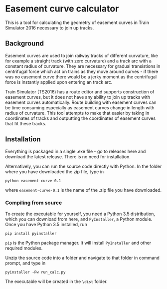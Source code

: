 # Easement curve calculator

This is a tool for calculating the geometry of easement curves in Train Simulator 2016 necessary to join up tracks.

## Background

Easement curves are used to join railway tracks of different curvature, like for example a straight track (with zero curvature) and a track arc with a constant radius of curvature. They are necessary for gradual transistions in centrifugal force which act on trains as they move around curves - if there was no easement curve there would be a jerky moment as the centrifugal force is instantly applied upon entering an track arc.

Train Simulator (TS2016) has a route editor and supports construction of easement curves, but it does not have any ability to join up tracks with easement curves automatically. Route building with easement curves can be time consuming especially as easement curves change in length with radius of curvature. This tool attempts to make that easier by taking in coordinates of tracks and outputting the coordinates of easement curves that fit these tracks.

## Installation

Everything is packaged in a single .exe file - go to releases here and download the latest release. There is no need for installation.

Alternatively, you can run the source code directly with Python. In the folder where you have downloaded the zip file, type in
```
python easement-curve-0.1
```
where `easement-curve-0.1` is the name of the .zip file you have downloaded.

### Compiling from source

To create the executable for yourself, you need a Python 3.5 distribution, which you can download from here, and `PyInstaller`, a Python module. Once you have Python 3.5 installed, run
```
pip install pyinstaller
```
`pip` is the Python package manager. It will install `PyInstaller` and other required modules.

Unzip the source code into a folder and navigate to that folder in command prompt, and type in
```
pyinstaller -Fw run_calc.py
```
The executable will be created in the `\dist` folder.
